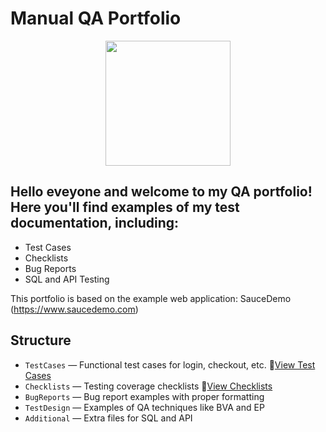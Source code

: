 # Manual QA Portfolio
<p align="center">
  <img src= "https://media.giphy.com/media/ieyl9zmCjO4b4t6qoY/giphy.gif" width="200">
</p>

 ## Hello eveyone and welcome to my QA portfolio! Here you'll find examples of my test documentation, including:

- Test Cases
- Checklists
- Bug Reports
- SQL and API Testing

This portfolio is based on the example web application: SauceDemo (https://www.saucedemo.com)

## Structure

- `TestCases` — Functional test cases for login, checkout, etc. 📄[View Test Cases](TestCases.md)
- `Checklists` — Testing coverage checklists 📄[View Checklists](Checklists.md)
- `BugReports` — Bug report examples with proper formatting
- `TestDesign` — Examples of QA techniques like BVA and EP
- `Additional` — Extra files for SQL and API
